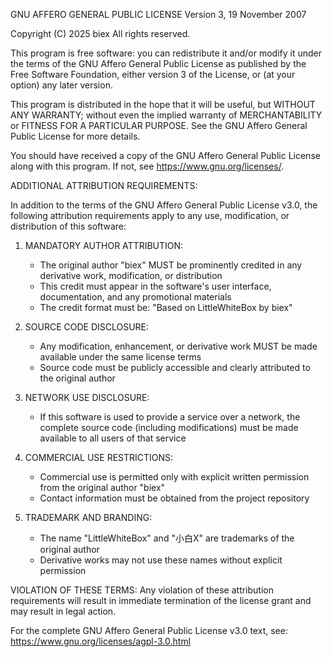 GNU AFFERO GENERAL PUBLIC LICENSE
Version 3, 19 November 2007

Copyright (C) 2025 biex
All rights reserved.

This program is free software: you can redistribute it and/or modify
it under the terms of the GNU Affero General Public License as published by
the Free Software Foundation, either version 3 of the License, or
(at your option) any later version.

This program is distributed in the hope that it will be useful,
but WITHOUT ANY WARRANTY; without even the implied warranty of
MERCHANTABILITY or FITNESS FOR A PARTICULAR PURPOSE.  See the
GNU Affero General Public License for more details.

You should have received a copy of the GNU Affero General Public License
along with this program.  If not, see <https://www.gnu.org/licenses/>.

ADDITIONAL ATTRIBUTION REQUIREMENTS:

In addition to the terms of the GNU Affero General Public License v3.0,
the following attribution requirements apply to any use, modification,
or distribution of this software:

1. MANDATORY AUTHOR ATTRIBUTION:
   - The original author "biex" MUST be prominently credited in any
     derivative work, modification, or distribution
   - This credit must appear in the software's user interface, documentation,
     and any promotional materials
   - The credit format must be: "Based on LittleWhiteBox by biex"

2. SOURCE CODE DISCLOSURE:
   - Any modification, enhancement, or derivative work MUST be made available
     under the same license terms
   - Source code must be publicly accessible and clearly attributed to
     the original author

3. NETWORK USE DISCLOSURE:
   - If this software is used to provide a service over a network,
     the complete source code (including modifications) must be made
     available to all users of that service

4. COMMERCIAL USE RESTRICTIONS:
   - Commercial use is permitted only with explicit written permission
     from the original author "biex"
   - Contact information must be obtained from the project repository

5. TRADEMARK AND BRANDING:
   - The name "LittleWhiteBox" and "小白X" are trademarks of the original author
   - Derivative works may not use these names without explicit permission

VIOLATION OF THESE TERMS:
Any violation of these attribution requirements will result in immediate
termination of the license grant and may result in legal action.

For the complete GNU Affero General Public License v3.0 text, see:
https://www.gnu.org/licenses/agpl-3.0.html
